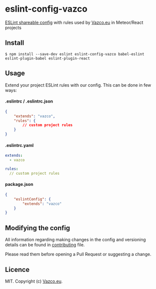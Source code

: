 # eslint-config-vazco

[ESLint shareable config](http://eslint.org/docs/developer-guide/shareable-configs.html) with rules used by [Vazco.eu](http://vazco.eu) in Meteor/React projects


## Install

```
$ npm install --save-dev eslint eslint-config-vazco babel-eslint eslint-plugin-babel eslint-plugin-react
```


## Usage

Extend your project ESLint rules with our config. This can be done in few ways:

#### .eslintrc / .eslintrc.json

```json
{
    "extends": "vazco",
    "rules": {
        // custom project rules
    }
}
```

#### .eslintrc.yaml

```yaml
extends:
  - vazco

rules:
  // custom project rules
```

#### package.json

```json
{
    "eslintConfig": {
        "extends": "vazco"
    }
}
```

## Modifying the config

All information regarding making changes in the config and versioning details can be found in [contributing](CONTRIBUTING.md) file.

Please read them before opening a Pull Request or suggesting a change.

## Licence

MIT. Copyright (c) [Vazco.eu](http://vazco.eu).
